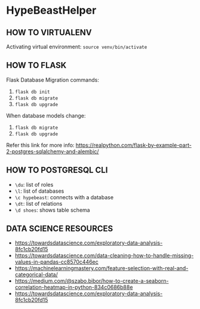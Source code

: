 # HypeBeastHelper

## HOW TO VIRTUALENV
Activating virtual environment:
`source venv/bin/activate`

## HOW TO FLASK
Flask Database Migration commands:
1. `flask db init`
2. `flask db migrate`
3. `flask db upgrade`

When database models change:
1. `flask db migrate`
2. `flask db upgrade`

Refer this link for more info: https://realpython.com/flask-by-example-part-2-postgres-sqlalchemy-and-alembic/

## HOW TO POSTGRESQL CLI
- `\du`: list of roles
- `\l`: list of databases
- `\c hypebeast`: connects with a database
- `\dt`: list of relations
- `\d shoes`: shows table schema

## DATA SCIENCE RESOURCES 
- https://towardsdatascience.com/exploratory-data-analysis-8fc1cb20fd15
- https://towardsdatascience.com/data-cleaning-how-to-handle-missing-values-in-pandas-cc8570c446ec
- https://machinelearningmastery.com/feature-selection-with-real-and-categorical-data/
- https://medium.com/@szabo.bibor/how-to-create-a-seaborn-correlation-heatmap-in-python-834c0686b88e
- https://towardsdatascience.com/exploratory-data-analysis-8fc1cb20fd15